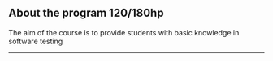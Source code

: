 ## About the program 120/180hp

The aim of the course is to provide students with basic knowledge in software testing

---
